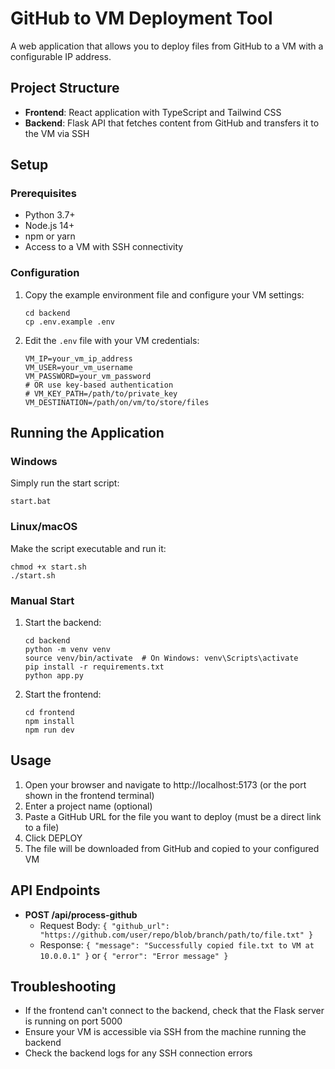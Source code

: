 # GitHub to VM Deployment Tool

A web application that allows you to deploy files from GitHub to a VM with a configurable IP address.

## Project Structure

- **Frontend**: React application with TypeScript and Tailwind CSS
- **Backend**: Flask API that fetches content from GitHub and transfers it to the VM via SSH

## Setup

### Prerequisites

- Python 3.7+
- Node.js 14+
- npm or yarn
- Access to a VM with SSH connectivity

### Configuration

1. Copy the example environment file and configure your VM settings:
   ```
   cd backend
   cp .env.example .env
   ```

2. Edit the `.env` file with your VM credentials:
   ```
   VM_IP=your_vm_ip_address
   VM_USER=your_vm_username
   VM_PASSWORD=your_vm_password
   # OR use key-based authentication
   # VM_KEY_PATH=/path/to/private_key
   VM_DESTINATION=/path/on/vm/to/store/files
   ```

## Running the Application

### Windows

Simply run the start script:
```
start.bat
```

### Linux/macOS

Make the script executable and run it:
```
chmod +x start.sh
./start.sh
```

### Manual Start

1. Start the backend:
   ```
   cd backend
   python -m venv venv
   source venv/bin/activate  # On Windows: venv\Scripts\activate
   pip install -r requirements.txt
   python app.py
   ```

2. Start the frontend:
   ```
   cd frontend
   npm install
   npm run dev
   ```

## Usage

1. Open your browser and navigate to http://localhost:5173 (or the port shown in the frontend terminal)
2. Enter a project name (optional)
3. Paste a GitHub URL for the file you want to deploy (must be a direct link to a file)
4. Click DEPLOY
5. The file will be downloaded from GitHub and copied to your configured VM

## API Endpoints

- **POST /api/process-github**
  - Request Body: `{ "github_url": "https://github.com/user/repo/blob/branch/path/to/file.txt" }`
  - Response: `{ "message": "Successfully copied file.txt to VM at 10.0.0.1" }` or `{ "error": "Error message" }`

## Troubleshooting

- If the frontend can't connect to the backend, check that the Flask server is running on port 5000
- Ensure your VM is accessible via SSH from the machine running the backend
- Check the backend logs for any SSH connection errors